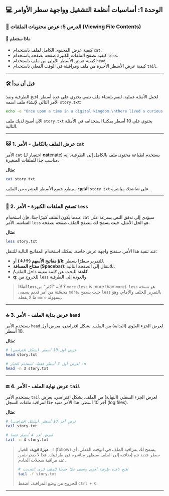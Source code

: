 ## 💻 الوحدة 1: أساسيات أنظمة التشغيل وواجهة سطر الأوامر

### 📘 الدرس 5: عرض محتويات الملفات (Viewing File Contents)

#### 🧠 **ماذا ستتعلم**
* كيفية عرض المحتوى الكامل لملف باستخدام `cat`.
* كيفية تصفح الملفات الكبيرة صفحة بصفحة باستخدام `less`.
* كيفية عرض الأسطر الأولى من ملف باستخدام `head`.
* كيفية عرض الأسطر الأخيرة من ملف ومراقبته في الوقت الفعلي باستخدام `tail`.

---
### 🛠️ قبل أن نبدأ
لجعل الأمثلة عملية، لنقم بإنشاء ملف نصي يحتوي على عدة أسطر. افتح الطرفية ونفذ الأمر التالي لإنشاء ملف اسمه `story.txt`:
```bash
echo -e "Once upon a time in a digital kingdom,\nthere lived a curious user.\nThey wanted to master the command line.\nEach day, they learned a new command.\nFirst, they learned to navigate.\nThen, they learned to manage files.\nNow, they are learning to view them.\nThis was a great step forward.\nThey felt more powerful with each lesson.\nThe end." > story.txt
```
الآن أصبح لديك ملف `story.txt` يحتوي على 10 أسطر يمكننا استخدامه في الأمثلة التالية.

---
### 🐱 1. عرض الملف بالكامل - الأمر `cat`
الأمر `cat` (اختصار لـ **cat**enate) يستخدم لطباعة محتوى ملف بالكامل إلى الطرفية. إنه مناسب جدًا للملفات الصغيرة.

**مثال:**
```bash
cat story.txt
```
**الناتج:** سيطبع جميع الأسطر العشرة من الملف `story.txt` على شاشتك مباشرة.

---
### 📄 2. تصفح الملفات الكبيرة - الأمر `less`
عندما يكون الملف كبيرًا جدًا، فإن استخدام `cat` سيؤدي إلى تدفق النص بسرعة على الشاشة. الأمر `less` هو الحل الأمثل، حيث يسمح لك بتصفح الملف صفحة بصفحة.

**مثال:**
```bash
less story.txt
```
عند تنفيذ هذا الأمر، ستفتح واجهة عرض خاصة. يمكنك استخدام المفاتيح التالية للتنقل:
* **مفاتيح الأسهم (↑/↓)** أو **j/k**: للتمرير سطرًا بسطر.
* **مفتاح المسافة (Spacebar)**: للانتقال إلى الصفحة التالية.
* **/كلمة**: للبحث عن كلمة معينة داخل الملف.
* **q**: للخروج من `less` والعودة إلى الطرفية.

> **لماذا `less`؟** لأنه "أكثر" من `more` (`less` is more than `more`). `less` هو نسخة محسّنة من أمر قديم يسمى `more`، حيث يسمح `less` بالتمرير للخلف والأمام، وهو ما لا يفعله `more` بسهولة.

---
### 🔝 3. عرض بداية الملف - الأمر `head`
يستخدم الأمر `head` لعرض الجزء العلوي (البداية) من الملف. بشكل افتراضي، يعرض أول 10 أسطر.

**مثال:**
```bash
# عرض أول 10 أسطر (بشكل افتراضي)
head story.txt

# لعرض أول 3 أسطر فقط، استخدم الخيار -n
head -n 3 story.txt
```

---
### 🔚 4. عرض نهاية الملف - الأمر `tail`
يستخدم الأمر `tail` لعرض الجزء السفلي (النهاية) من الملف. بشكل افتراضي، يعرض آخر 10 أسطر. هذا الأمر مفيد جدًا لمراقبة ملفات السجل (log files).

**مثال:**
```bash
# عرض آخر 10 أسطر (بشكل افتراضي)
tail story.txt

# لعرض آخر 4 أسطر فقط
tail -n 4 story.txt
```
> **ميزة قوية:** الخيار `-f` (follow) يسمح لك بمراقبة الملف في الوقت الفعلي. أي سطر جديد تتم إضافته إلى الملف سيظهر مباشرة في طرفيتك. هذا لا يقدر بثمن عند مراقبة سجلات الخادم.
> ```bash
> # افتح نافذة طرفية أخرى وأضف نصًا جديدًا للملف لترى التحديث
> tail -f story.txt
> ```
> للخروج من وضع المراقبة، اضغط `Ctrl + C`.

---
